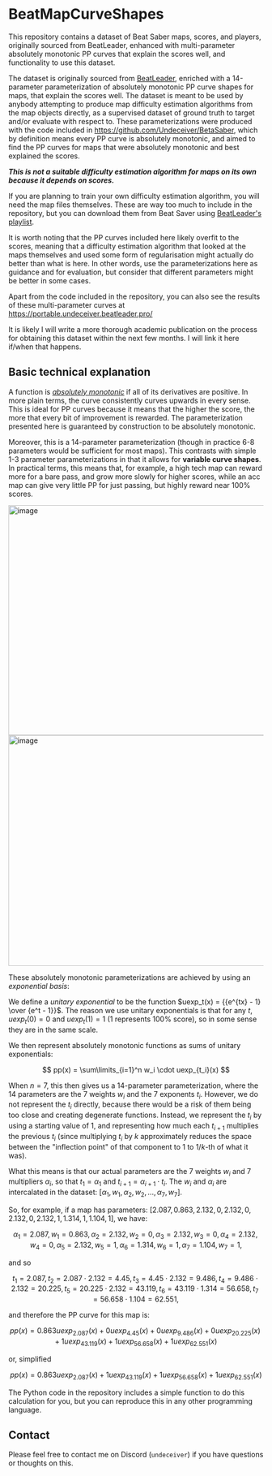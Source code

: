 # BeatMapCurveShapes
This repository contains a dataset of Beat Saber maps, scores, and players, originally sourced from BeatLeader, enhanced with multi-parameter absolutely monotonic PP curves that explain the scores well, and functionality to use this dataset.

The dataset is originally sourced from [BeatLeader](https://beatleader.com/), enriched with a 14-parameter parameterization of absolutely monotonic PP curve shapes for maps, that explain the scores well. The dataset is meant to be used by anybody attempting to produce map difficulty estimation algorithms from the map objects directly, as a supervised dataset of ground truth to target and/or evaluate with respect to. These parameterizations were produced with the code included in https://github.com/Undeceiver/BetaSaber, which by definition means every PP curve is absolutely monotonic, and aimed to find the PP curves for maps that were absolutely monotonic and best explained the scores.

_**This is not a suitable difficulty estimation algorithm for maps on its own because it depends on scores.**_

If you are planning to train your own difficulty estimation algorithm, you will need the map files themselves. These are way too much to include in the repository, but you can download them from Beat Saver using [BeatLeader's playlist](https://beatleader.com/playlist/ranked).

It is worth noting that the PP curves included here likely overfit to the scores, meaning that a difficulty estimation algorithm that looked at the maps themselves and used some form of regularisation might actually do better than what is here. In other words, use the parameterizations here as guidance and for evaluation, but consider that different parameters might be better in some cases.

Apart from the code included in the repository, you can also see the results of these multi-parameter curves at https://portable.undeceiver.beatleader.pro/

It is likely I will write a more thorough academic publication on the process for obtaining this dataset within the next few months. I will link it here if/when that happens.

## Basic technical explanation

A function is [_absolutely monotonic_](https://en.wikipedia.org/wiki/Absolutely_and_completely_monotonic_functions_and_sequences) if all of its derivatives are positive. In more plain terms, the curve consistently curves upwards in every sense. This is ideal for PP curves because it means that the higher the score, the more that every bit of improvement is rewarded. The parameterization presented here is guaranteed by construction to be absolutely monotonic.

Moreover, this is a 14-parameter parameterization (though in practice 6-8 parameters would be sufficient for most maps). This contrasts with simple 1-3 parameter parameterizations in that it allows for **variable curve shapes**. In practical terms, this means that, for example, a high tech map can reward more for a bare pass, and grow more slowly for higher scores, while an acc map can give very little PP for just passing, but highly reward near 100% scores.

<img width="1124" height="453" alt="image" src="https://github.com/user-attachments/assets/4d150ddc-4470-43ae-9727-638ef90f06fc" />
<img width="1140" height="455" alt="image" src="https://github.com/user-attachments/assets/e677fcf0-e0e2-4845-917a-145a30b6ba20" />

These absolutely monotonic parameterizations are achieved by using an _exponential basis_:

We define a _unitary exponential_ to be the function $uexp_t(x) = {{e^{tx} - 1} \over {e^t - 1}}$. The reason we use unitary exponentials is that for any $t$, $uexp_t(0) = 0$ and $uexp_t(1) = 1$ ($1$ represents 100% score), so in some sense they are in the same scale.

We then represent absolutely monotonic functions as sums of unitary exponentials:

$$
pp(x) = \sum\limits_{i=1}^n w_i \cdot uexp_{t_i}(x)
$$

When $n = 7$, this then gives us a 14-parameter parameterization, where the 14 parameters are the 7 weights $w_i$ and the 7 exponents $t_i$. However, we do not represent the $t_i$ directly, because there would be a risk of them being too close and creating degenerate functions. Instead, we represent the $t_i$ by using a starting value of $1$, and representing how much each $t_{i+1}$ multiplies the previous $t_i$ (since multiplying $t_i$ by $k$ approximately reduces the space between the "inflection point" of that component to $1$ to $1/k$-th of what it was).

What this means is that our actual parameters are the 7 weights $w_i$ and 7 multipliers $\alpha_i$, so that $t_1 = \alpha_1$ and $t_{i+1} = \alpha_{i+1} \cdot t_i$. The $w_i$ and $\alpha_i$ are intercalated in the dataset: $[\alpha_1,w_1,\alpha_2,w_2,...,\alpha_7,w_7]$.

So, for example, if a map has parameters: $[2.087, 0.863, 2.132, 0, 2.132, 0, 2.132, 0, 2.132, 1, 1.314, 1, 1.104, 1]$, we have:

$$
\alpha_1 = 2.087,
w_1 = 0.863,
\alpha_2 = 2.132,
w_2 = 0,
\alpha_3 = 2.132,
w_3 = 0,
\alpha_4 = 2.132,
w_4 = 0,
\alpha_5 = 2.132,
w_5 = 1,
\alpha_6 = 1.314,
w_6 = 1,
\alpha_7 = 1.104,
w_7 = 1,
$$

and so

$$
t_1 = 2.087,
t_2 = 2.087 \cdot 2.132 = 4.45,
t_3 = 4.45 \cdot 2.132 = 9.486,
t_4 = 9.486 \cdot 2.132 = 20.225,
t_5 = 20.225 \cdot 2.132 = 43.119,
t_6 = 43.119 \cdot 1.314 = 56.658,
t_7 = 56.658 \cdot 1.104 = 62.551,
$$

and therefore the PP curve for this map is: 

$$
pp(x) = 0.863 uexp_{2.087}(x) + 0 uexp_{4.45}(x) + 0 uexp_{9.486}(x) + 0 uexp_{20.225}(x) + 1 uexp_{43.119}(x) + 1 uexp_{56.658}(x) + 1 uexp_{62.551}(x)
$$

or, simplified

$$
pp(x) = 0.863 uexp_{2.087}(x) + 1 uexp_{43.119}(x) + 1 uexp_{56.658}(x) + 1 uexp_{62.551}(x)
$$

The Python code in the repository includes a simple function to do this calculation for you, but you can reproduce this in any other programming language.

## Contact

Please feel free to contact me on Discord (`undeceiver`) if you have questions or thoughts on this.
